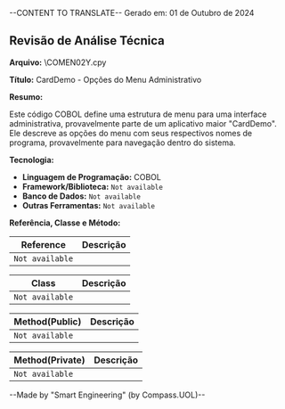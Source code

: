 --CONTENT TO TRANSLATE--
Gerado em: 01 de Outubro de 2024

## Revisão de Análise Técnica

**Arquivo:**  \COMEN02Y.cpy

**Título:**  CardDemo - Opções do Menu Administrativo

**Resumo:** 

Este código COBOL define uma estrutura de menu para uma interface administrativa, provavelmente parte de um aplicativo maior "CardDemo". Ele descreve as opções do menu com seus respectivos nomes de programa, provavelmente para navegação dentro do sistema. 

**Tecnologia:**

* **Linguagem de Programação:** COBOL
* **Framework/Biblioteca:**  `Not available`
* **Banco de Dados:** `Not available` 
* **Outras Ferramentas:** `Not available`

**Referência, Classe e Método:**

| Reference | Descrição |
|---|---|
| `Not available` |  |

| Class | Descrição |
|---|---|
| `Not available` |  |

| Method(Public) | Descrição |
|---|---|
| `Not available` |  |

| Method(Private) | Descrição |
|---|---|
| `Not available` |  |

--Made by "Smart Engineering" (by Compass.UOL)--